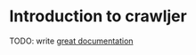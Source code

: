 # Introduction to crawljer

TODO: write [great documentation](http://jacobian.org/writing/what-to-write/)
